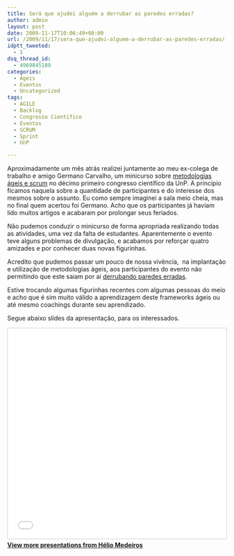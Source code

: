 ```yaml
---
title: Será que ajudei alguém a derrubar as paredes erradas?
author: admin
layout: post
date: 2009-11-17T10:06:49+00:00
url: /2009/11/17/sera-que-ajudei-alguem-a-derrubar-as-paredes-erradas/
idptt_tweeted:
  - 1
dsq_thread_id:
  - 4969845189
categories:
  - Ageis
  - Eventos
  - Uncategorized
tags:
  - AGILE
  - Backlog
  - Congresso Cientifico
  - Eventos
  - SCRUM
  - Sprint
  - UnP

---
```

Aproximadamente um mês atrás realizei juntamente ao meu ex-colega de trabalho e amigo Germano Carvalho, um minicurso sobre <a title="Congresso Cientifico" href="/?p=49" target="_self">metodologias ágeis e scrum</a> no décimo primeiro congresso científico da UnP. A principio ficamos naquela sobre a quantidade de participantes e do interesse dos mesmos sobre o assunto. Eu como sempre imaginei a sala meio cheia, mas no final quem acertou foi Germano. Acho que os participantes já haviam lido muitos artigos e acabaram por prolongar seus feriados.

Não pudemos conduzir o minicurso de forma apropriada realizando todas as atividades, uma vez da falta de estudantes. Aparentemente o evento teve alguns problemas de divulgação, e acabamos por reforçar quatro amizades e por conhecer duas novas figurinhas.

Acredito que pudemos passar um pouco de nossa vivência,  na implantação e utilização de metodologias ágeis, aos participantes do evento não permitindo que este saiam por aí <a title="Fragmental" href="http://blog.fragmental.com.br/2009/11/14/derrubaram-as-paredes-erradas/" target="_blank">derrubando paredes erradas</a>.

Estive trocando algumas figurinhas recentes com algumas pessoas do meio e acho que é sim muito válido a aprendizagem deste frameworks ágeis ou até mesmo coachings durante seu aprendizado.

Segue abaixo slides da apresentação, para os interessados.

<div style="margin-bottom: 20px;">
<iframe src="//www.slideshare.net/slideshow/embed_code/key/2517685"
        width="595"
        height="485"
        frameborder="0"
        marginwidth="0"
        marginheight="0"
        scrolling="no"
        style="border:1px solid #CCC; border-width:1px; margin-bottom:5px; max-width: 100%;"
        allowfullscreen>
</iframe>
<div style="margin-bottom:5px">
    <strong><a href="//www.slideshare.net/heliomedeiros" target="_blank">View more presentations from Hélio Medeiros</a></strong>
</div>
</div>